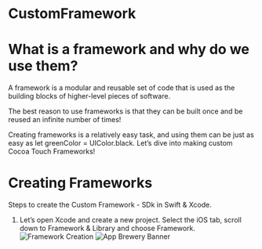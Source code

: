 # CustomFramework

# What is a framework and why do we use them?
A framework is a modular and reusable set of code that is used as the building blocks of higher-level pieces of software.

The best reason to use frameworks is that they can be built once and be reused an infinite number of times!

Creating frameworks is a relatively easy task, and using them can be just as easy as let greenColor = UIColor.black. Let’s dive into making custom Cocoa Touch Frameworks!

# Creating Frameworks
Steps to create the Custom Framework - SDk in Swift & Xcode.

1. Let’s open Xcode and create a new project. Select the iOS tab, scroll down to Framework & Library and choose Framework.
![Framework Creation](/Users/puneetmahali/Desktop/Framework.png)
![App Brewery Banner](Documentation/AppBreweryBanner.png)
